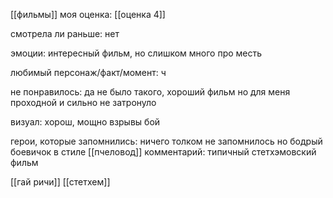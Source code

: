 
[[фильмы]]
моя оценка: [[оценка 4]]

смотрела ли раньше:  нет

эмоции: интересный фильм, но слишком много про месть

любимый персонаж/факт/момент: ч

не понравилось: да не было такого, хороший фильм но для меня проходной и сильно не затронуло

визуал: хорош, мощно взрывы бой

герои, которые запомнились: 
ничего толком не запомнилось но бодрый боевичок в стиле [[пчеловод]]
комментарий:
типичный стетхэмовский фильм

[[гай ричи]] 
[[стетхем]]